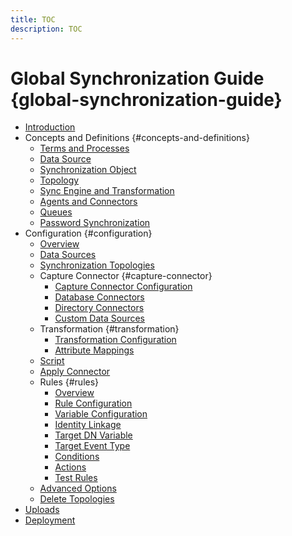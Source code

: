 ```yaml
---
title: TOC
description: TOC
---
```

         
# Global Synchronization Guide {global-synchronization-guide}

- [Introduction](introduction.md)
- Concepts and Definitions {#concepts-and-definitions}
  - [Terms and Processes](concepts-and-definitions/terms-and-processes.md)
  - [Data Source](concepts-and-definitions/data-source.md)
  - [Synchronization Object](concepts-and-definitions/synchronization-object.md)
  - [Topology](concepts-and-definitions/topology.md)
  - [Sync Engine and Transformation](concepts-and-definitions/sync-engine-and-transformation.md)
  - [Agents and Connectors](concepts-and-definitions/agents-and-connectors.md)
  - [Queues](concepts-and-definitions/queues.md)
  - [Password Synchronization](concepts-and-definitions/password-synchronization.md)
- Configuration {#configuration}
  - [Overview](configuration/overview.md)
  - [Data Sources](configuration/data-sources.md)
  - [Synchronization Topologies](configuration/synchronization-topologies.md)
  - Capture Connector {#capture-connector}
    - [Capture Connector Configuration](configuration/capture-connector/capture-connector-configuration.md)
    - [Database Connectors](configuration/capture-connector/database-connectors.md)
    - [Directory Connectors](configuration/capture-connector/directory-connectors.md)
    - [Custom Data Sources](configuration/capture-connector/custom-data-sources.md)
  - Transformation {#transformation}
    - [Transformation Configuration](configuration/transformation/transformation-configuration.md)
    - [Attribute Mappings](configuration/transformation/attribute-mappings.md)
  - [Script](configuration/script.md)
  - [Apply Connector](configuration/apply-connector.md)
  - Rules {#rules}
    - [Overview](configuration/rules/overview.md)
    - [Rule Configuration](configuration/rules/rule-configuration.md)
    - [Variable Configuration](configuration/rules/variable-configuration.md)
    - [Identity Linkage](configuration/rules/identity-linkage.md)
    - [Target DN Variable](configuration/rules/target-dn-variable.md)
    - [Target Event Type](configuration/rules/target-event-type.md)
    - [Conditions](configuration/rules/conditions.md)
    - [Actions](configuration/rules/actions.md)
    - [Test Rules](configuration/rules/test-rules.md)
  - [Advanced Options](configuration/advanced-options.md)
  - [Delete Topologies](configuration/delete-topologies.md)
- [Uploads](uploads.md)
- [Deployment](deployment.md)
